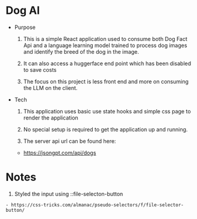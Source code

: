 # Dog AI

  * Purpose 

    1. This is a simple React application used to consume both Dog Fact Api and a language learning model trained to process dog images and identify the breed of the dog in the image.

    2. It can also access a huggerface end point which has been disabled to save costs 

    3. The focus on this project is less front end and more on consuming the LLM on the client.

  * Tech

    1. This application uses basic use state hooks and simple css page to render the application

    2. No special setup is required to get the application up and running. 

    3. The server api url can be found here:

      - https://jsongpt.com/api/dogs

# Notes

  1. Styled the input using ::file-selecton-button

    - https://css-tricks.com/almanac/pseudo-selectors/f/file-selector-button/